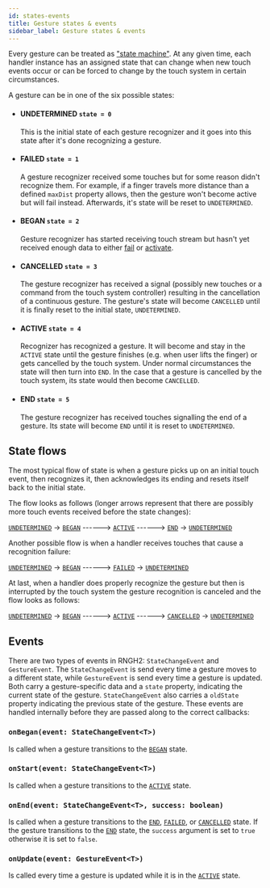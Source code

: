 ```yaml
---
id: states-events
title: Gesture states & events
sidebar_label: Gesture states & events
---
```


Every gesture can be treated as ["state machine"](https://en.wikipedia.org/wiki/Finite-state_machine).
At any given time, each handler instance has an assigned state that can change when new touch events occur or can be forced to change by the touch system in certain circumstances.

A gesture can be in one of the six possible states:

- #### UNDETERMINED `state = 0`

  This is the initial state of each gesture recognizer and it goes into this state after it's done recognizing a gesture.

- #### FAILED `state = 1`

  A gesture recognizer received some touches but for some reason didn't recognize them. For example, if a finger travels more distance than a defined `maxDist` property allows, then the gesture won't become active but will fail instead. Afterwards, it's state will be reset to `UNDETERMINED`.

- #### BEGAN `state = 2`

  Gesture recognizer has started receiving touch stream but hasn't yet received enough data to either [fail](#failed) or [activate](#active).

- #### CANCELLED `state = 3`

  The gesture recognizer has received a signal (possibly new touches or a command from the touch system controller) resulting in the cancellation of a continuous gesture. The gesture's state will become `CANCELLED` until it is finally reset to the initial state, `UNDETERMINED`.

- #### ACTIVE `state = 4`

  Recognizer has recognized a gesture. It will become and stay in the `ACTIVE` state until the gesture finishes (e.g. when user lifts the finger) or gets cancelled by the touch system. Under normal circumstances the state will then turn into `END`. In the case that a gesture is cancelled by the touch system, its state would then become `CANCELLED`.

- #### END `state = 5`

  The gesture recognizer has received touches signalling the end of a gesture. Its state will become `END` until it is reset to `UNDETERMINED`.

## State flows

The most typical flow of state is when a gesture picks up on an initial touch event, then recognizes it, then acknowledges its ending and resets itself back to the initial state.

The flow looks as follows (longer arrows represent that there are possibly more touch events received before the state changes):

[`UNDETERMINED`](#undetermined) -> [`BEGAN`](#began) ------> [`ACTIVE`](#active) ------> [`END`](#end) -> [`UNDETERMINED`](#undetermined)

Another possible flow is when a handler receives touches that cause a recognition failure:

[`UNDETERMINED`](#undetermined) -> [`BEGAN`](#began) ------> [`FAILED`](#failed) -> [`UNDETERMINED`](#undetermined)

At last, when a handler does properly recognize the gesture but then is interrupted by the touch system the gesture recognition is canceled and the flow looks as follows:

[`UNDETERMINED`](#undetermined) -> [`BEGAN`](#began) ------> [`ACTIVE`](#active) ------> [`CANCELLED`](#cancelled) -> [`UNDETERMINED`](#undetermined)

## Events

There are two types of events in RNGH2: `StateChangeEvent` and `GestureEvent`. The `StateChangeEvent` is send every time a gesture moves to a different state, while `GestureEvent` is send every time a gesture is updated. Both carry a gesture-specific data and a `state` property, indicating the current state of the gesture. `StateChangeEvent` also carries a `oldState` property indicating the previous state of the gesture. These events are handled internally before they are passed along to the correct callbacks:

### `onBegan(event: StateChangeEvent<T>)`

Is called when a gesture transitions to the [`BEGAN`](#began) state.

### `onStart(event: StateChangeEvent<T>)`

Is called when a gesture transitions to the [`ACTIVE`](../state.md#active) state.

### `onEnd(event: StateChangeEvent<T>, success: boolean)`

Is called when a gesture transitions to the [`END`](../state.md#end), [`FAILED`](../state.md#failed), or [`CANCELLED`](../state.md#cancelled) state. If the gesture transitions to the [`END`](../state.md#end) state, the `success` argument is set to `true` otherwise it is set to `false`.

### `onUpdate(event: GestureEvent<T>)`

Is called every time a gesture is updated while it is in the [`ACTIVE`](../state.md#active) state.
